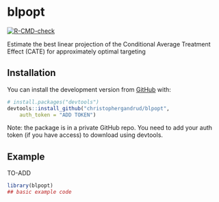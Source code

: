 
# blpopt

<!-- badges: start -->
[![R-CMD-check](https://github.com/christophergandrud/blpopt/actions/workflows/R-CMD-check.yaml/badge.svg)](https://github.com/christophergandrud/blpopt/actions/workflows/R-CMD-check.yaml)
<!-- badges: end -->

Estimate the best linear projection of the Conditional Average Treatment Effect (CATE) for approximately optimal targeting

## Installation

You can install the development version from [GitHub](https://github.com/) with: 

``` r
# install.packages("devtools")
devtools::install_github("christophergandrud/blpopt",
    auth_token = "ADD TOKEN")
```

Note: the package is in a private GitHub repo. You need to 
add your auth token (if you have access) to download using devtools.

## Example

TO-ADD

``` r
library(blpopt)
## basic example code
```

